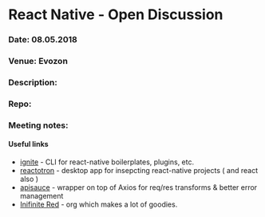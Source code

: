 # React Native - Open Discussion

### Date: 08.05.2018
### Venue: Evozon
### Description:

### Repo:


### Meeting notes:

#### Useful links

- [ignite](https://github.com/infinitered/ignite) - CLI for react-native boilerplates, plugins, etc.
- [reactotron](https://github.com/infinitered/reactotron) - desktop app for insepcting react-native projects ( and react also )
- [apisauce](https://github.com/infinitered/apisauce) - wrapper on top of Axios for req/res transforms & better error management
- [Inifinite Red](https://github.com/infinitered) - org which makes a lot of goodies.
